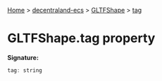 [Home](./index) &gt; [decentraland-ecs](./decentraland-ecs.md) &gt; [GLTFShape](./decentraland-ecs.gltfshape.md) &gt; [tag](./decentraland-ecs.gltfshape.tag.md)

# GLTFShape.tag property


**Signature:**
```javascript
tag: string
```
